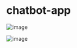 # chatbot-app

![image](https://github.com/user-attachments/assets/0b07d10d-6297-41ca-8ca0-509f50a60c9f)

![image](https://github.com/user-attachments/assets/9e15bcb8-f542-4718-850b-8a3b5d2307c6)
